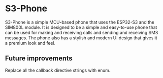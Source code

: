 # S3-Phone

S3-Phone is a simple MCU-based phone that uses the ESP32-S3 and the SIM800L module. It is designed to be a simple and easy-to-use phone that can be used for making and receiving calls and sending and receiving SMS messages. The phone also has a stylish and modern UI design that gives it a premium look and feel.

## Future improvements

Replace all the callback directive strings with enum.